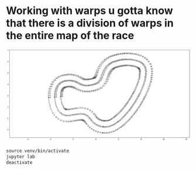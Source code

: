 # Working with warps u gotta know that there is a division of warps in the entire map of the race

![alt text](image.png)

```python3
source venv/bin/activate
jupyter lab
deactivate
```